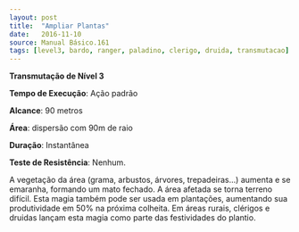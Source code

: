 ```yaml
---
layout: post
title:  "Ampliar Plantas"
date:   2016-11-10
source: Manual Básico.161
tags: [level3, bardo, ranger, paladino, clerigo, druida, transmutacao]
---
```


**Transmutação de Nível 3**

**Tempo de Execução**: Ação padrão

**Alcance**: 90 metros

**Área**: dispersão com 90m de raio

**Duração**: Instantânea

**Teste de Resistência**: Nenhum.

A vegetação da área (grama, arbustos, árvores, trepadeiras...) aumenta e se emaranha, formando um mato fechado. A área
afetada se torna terreno difícil.
Esta magia também pode ser usada em plantações, aumentando sua produtividade em 50% na próxima colheita. Em áreas
rurais, clérigos e druidas lançam esta magia como parte das festividades do plantio.